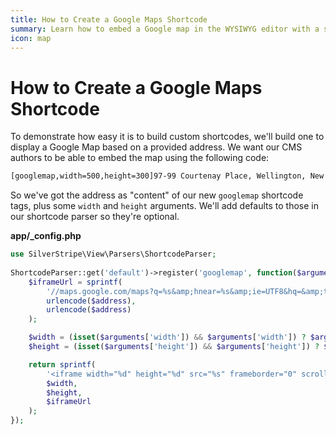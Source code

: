 ```yaml
---
title: How to Create a Google Maps Shortcode
summary: Learn how to embed a Google map in the WYSIWYG editor with a simple shortcode
icon: map
---
```


# How to Create a Google Maps Shortcode

To demonstrate how easy it is to build custom shortcodes, we'll build one to display a Google Map based on a provided 
address. We want our CMS authors to be able to embed the map using the following code:


```html
[googlemap,width=500,height=300]97-99 Courtenay Place, Wellington, New Zealand[/googlemap]
```

So we've got the address as "content" of our new `googlemap` shortcode tags, plus some `width` and `height` arguments. 
We'll add defaults to those in our shortcode parser so they're optional.

**app/_config.php**

```php
use SilverStripe\View\Parsers\ShortcodeParser;
 
ShortcodeParser::get('default')->register('googlemap', function($arguments, $address, $parser, $shortcode) {
    $iframeUrl = sprintf(
        '//maps.google.com/maps?q=%s&amp;hnear=%s&amp;ie=UTF8&hq=&amp;t=m&amp;z=14&amp;output=embed',
        urlencode($address),
        urlencode($address)
    );

    $width = (isset($arguments['width']) && $arguments['width']) ? $arguments['width'] : 400;
    $height = (isset($arguments['height']) && $arguments['height']) ? $arguments['height'] : 300;

    return sprintf(
        '<iframe width="%d" height="%d" src="%s" frameborder="0" scrolling="no" marginheight="0" marginwidth="0"></iframe>',
        $width,
        $height,
        $iframeUrl
    );
});
```
